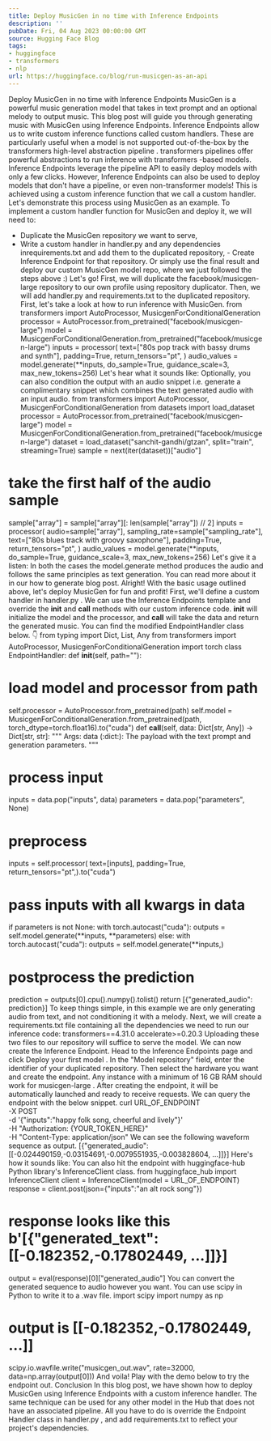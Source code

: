 ```yaml
---
title: Deploy MusicGen in no time with Inference Endpoints
description: ''
pubDate: Fri, 04 Aug 2023 00:00:00 GMT
source: Hugging Face Blog
tags:
- huggingface
- transformers
- nlp
url: https://huggingface.co/blog/run-musicgen-as-an-api
---
```


Deploy MusicGen in no time with Inference Endpoints
MusicGen is a powerful music generation model that takes in text prompt and an optional melody to output music. This blog post will guide you through generating music with MusicGen using Inference Endpoints.
Inference Endpoints allow us to write custom inference functions called custom handlers. These are particularly useful when a model is not supported out-of-the-box by the transformers
high-level abstraction pipeline
.
transformers
pipelines offer powerful abstractions to run inference with transformers
-based models. Inference Endpoints leverage the pipeline API to easily deploy models with only a few clicks. However, Inference Endpoints can also be used to deploy models that don't have a pipeline, or even non-transformer models! This is achieved using a custom inference function that we call a custom handler.
Let's demonstrate this process using MusicGen as an example. To implement a custom handler function for MusicGen and deploy it, we will need to:
- Duplicate the MusicGen repository we want to serve,
- Write a custom handler in
handler.py
and any dependencies inrequirements.txt
and add them to the duplicated repository, - Create Inference Endpoint for that repository.
Or simply use the final result and deploy our custom MusicGen model repo, where we just followed the steps above :)
Let's go!
First, we will duplicate the facebook/musicgen-large repository to our own profile using repository duplicator.
Then, we will add handler.py
and requirements.txt
to the duplicated repository.
First, let's take a look at how to run inference with MusicGen.
from transformers import AutoProcessor, MusicgenForConditionalGeneration
processor = AutoProcessor.from_pretrained("facebook/musicgen-large")
model = MusicgenForConditionalGeneration.from_pretrained("facebook/musicgen-large")
inputs = processor(
text=["80s pop track with bassy drums and synth"],
padding=True,
return_tensors="pt",
)
audio_values = model.generate(**inputs, do_sample=True, guidance_scale=3, max_new_tokens=256)
Let's hear what it sounds like:
Optionally, you can also condition the output with an audio snippet i.e. generate a complimentary snippet which combines the text generated audio with an input audio.
from transformers import AutoProcessor, MusicgenForConditionalGeneration
from datasets import load_dataset
processor = AutoProcessor.from_pretrained("facebook/musicgen-large")
model = MusicgenForConditionalGeneration.from_pretrained("facebook/musicgen-large")
dataset = load_dataset("sanchit-gandhi/gtzan", split="train", streaming=True)
sample = next(iter(dataset))["audio"]
# take the first half of the audio sample
sample["array"] = sample["array"][: len(sample["array"]) // 2]
inputs = processor(
audio=sample["array"],
sampling_rate=sample["sampling_rate"],
text=["80s blues track with groovy saxophone"],
padding=True,
return_tensors="pt",
)
audio_values = model.generate(**inputs, do_sample=True, guidance_scale=3, max_new_tokens=256)
Let's give it a listen:
In both the cases the model.generate
method produces the audio and follows the same principles as text generation. You can read more about it in our how to generate blog post.
Alright! With the basic usage outlined above, let's deploy MusicGen for fun and profit!
First, we'll define a custom handler in handler.py
. We can use the Inference Endpoints template and override the __init__
and __call__
methods with our custom inference code. __init__
will initialize the model and the processor, and __call__
will take the data and return the generated music. You can find the modified EndpointHandler
class below. 👇
from typing import Dict, List, Any
from transformers import AutoProcessor, MusicgenForConditionalGeneration
import torch
class EndpointHandler:
def __init__(self, path=""):
# load model and processor from path
self.processor = AutoProcessor.from_pretrained(path)
self.model = MusicgenForConditionalGeneration.from_pretrained(path, torch_dtype=torch.float16).to("cuda")
def __call__(self, data: Dict[str, Any]) -> Dict[str, str]:
"""
Args:
data (:dict:):
The payload with the text prompt and generation parameters.
"""
# process input
inputs = data.pop("inputs", data)
parameters = data.pop("parameters", None)
# preprocess
inputs = self.processor(
text=[inputs],
padding=True,
return_tensors="pt",).to("cuda")
# pass inputs with all kwargs in data
if parameters is not None:
with torch.autocast("cuda"):
outputs = self.model.generate(**inputs, **parameters)
else:
with torch.autocast("cuda"):
outputs = self.model.generate(**inputs,)
# postprocess the prediction
prediction = outputs[0].cpu().numpy().tolist()
return [{"generated_audio": prediction}]
To keep things simple, in this example we are only generating audio from text, and not conditioning it with a melody.
Next, we will create a requirements.txt
file containing all the dependencies we need to run our inference code:
transformers==4.31.0
accelerate>=0.20.3
Uploading these two files to our repository will suffice to serve the model.
We can now create the Inference Endpoint. Head to the Inference Endpoints page and click Deploy your first model
. In the "Model repository" field, enter the identifier of your duplicated repository. Then select the hardware you want and create the endpoint. Any instance with a minimum of 16 GB RAM should work for musicgen-large
.
After creating the endpoint, it will be automatically launched and ready to receive requests.
We can query the endpoint with the below snippet.
curl URL_OF_ENDPOINT \
-X POST \
-d '{"inputs":"happy folk song, cheerful and lively"}' \
-H "Authorization: {YOUR_TOKEN_HERE}" \
-H "Content-Type: application/json"
We can see the following waveform sequence as output.
[{"generated_audio":[[-0.024490159,-0.03154691,-0.0079551935,-0.003828604, ...]]}]
Here's how it sounds like:
You can also hit the endpoint with huggingface-hub
Python library's InferenceClient
class.
from huggingface_hub import InferenceClient
client = InferenceClient(model = URL_OF_ENDPOINT)
response = client.post(json={"inputs":"an alt rock song"})
# response looks like this b'[{"generated_text":[[-0.182352,-0.17802449, ...]]}]
output = eval(response)[0]["generated_audio"]
You can convert the generated sequence to audio however you want. You can use scipy
in Python to write it to a .wav file.
import scipy
import numpy as np
# output is [[-0.182352,-0.17802449, ...]]
scipy.io.wavfile.write("musicgen_out.wav", rate=32000, data=np.array(output[0]))
And voila!
Play with the demo below to try the endpoint out.
Conclusion
In this blog post, we have shown how to deploy MusicGen using Inference Endpoints with a custom inference handler. The same technique can be used for any other model in the Hub that does not have an associated pipeline. All you have to do is override the Endpoint Handler
class in handler.py
, and add requirements.txt
to reflect your project's dependencies.